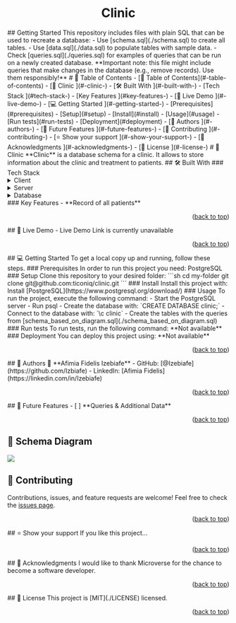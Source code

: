 <div align="center">
  <h1><b>Clinic</b></h1>
</div>
## Getting Started
This repository includes files with plain SQL that can be used to recreate a database:
- Use [schema.sql](./schema.sql) to create all tables.
- Use [data.sql](./data.sql) to populate tables with sample data.
- Check [queries.sql](./queries.sql) for examples of queries that can be run on a newly created database. **Important note: this file might include queries that make changes in the database (e.g., remove records). Use them responsibly!**
<a name="readme-top"></a>
# 📗 Table of Contents
- [📗 Table of Contents](#-table-of-contents)
- [📖 Clinic ](#-clinic-)
  - [🛠 Built With ](#-built-with-)
    - [Tech Stack ](#tech-stack-)
    - [Key Features ](#key-features-)
  - [🚀 Live Demo ](#-live-demo-)
  - [💻 Getting Started ](#-getting-started-)
    - [Prerequisites](#prerequisites)
    - [Setup](#setup)
    - [Install](#install)
    - [Usage](#usage)
    - [Run tests](#run-tests)
    - [Deployment](#deployment)
  - [👥 Authors ](#-authors-)
  - [🔭 Future Features ](#-future-features-)
  - [🤝 Contributing ](#-contributing-)
  - [⭐️ Show your support ](#️-show-your-support-)
  - [🙏 Acknowledgments ](#-acknowledgments-)
  - [📝 License ](#-license-)
# 📖 Clinic <a name="about-project"></a>
**Clinic** is a database schema for a clinic. It allows to store information about the clinic and treatment to patients.
## 🛠 Built With <a name="built-with"></a>
### Tech Stack <a name="tech-stack"></a>
<details>
  <summary>Client</summary>
</details>
<details>
  <summary>Server</summary>
</details>
<details>
<summary>Database</summary>
  <ul>
    <li><a href="https://www.postgresql.org/">PostgreSQL</a></li>
  </ul>
</details>
<!-- Features -->
### Key Features <a name="key-features"></a>
- **Record of all patients**
<p align="right">(<a href="#readme-top">back to top</a>)</p>
<!-- LIVE DEMO -->
## 🚀 Live Demo <a name="live-demo"></a>
- Live Demo Link is currently unavailable
<p align="right">(<a href="#readme-top">back to top</a>)</p>
<!-- GETTING STARTED -->
## 💻 Getting Started <a name="getting-started"></a>
To get a local copy up and running, follow these steps.
### Prerequisites
In order to run this project you need: PostgreSQL
### Setup
Clone this repository to your desired folder:
```sh
  cd my-folder
  git clone git@github.com:ticoniq/clinic.git
```
### Install
Install this project with: Install [PostgreSQL](https://www.postgresql.org/download/)
### Usage
To run the project, execute the following command:
- Start the PostgreSQL server
- Run psql
- Create the database with: `CREATE DATABASE clinic;`
- Connect to the database with: `\c clinic`
- Create the tables with the queries from [schema_based_on_diagram.sql](./schema_based_on_diagram.sql)
### Run tests
To run tests, run the following command: **Not available**
### Deployment
You can deploy this project using: **Not available**
<p align="right">(<a href="#readme-top">back to top</a>)</p>
<!-- AUTHORS -->
## 👥 Authors <a name="authors"></a>
👤 **Afimia Fidelis Izebiafe**
- GitHub: [@Izebiafe](https://github.com/Izbiafe)
- LinkedIn: [Afimia Fidelis](https://linkedin.com/in/Izebiafe)
<p align="right">(<a href="#readme-top">back to top</a>)</p>
<!-- FUTURE FEATURES -->
## 🔭 Future Features <a name="future-features"></a>
- [ ] **Queries & Additional Data**

<p align="right">(<a href="#readme-top">back to top</a>)</p>

## 🔭 Schema Diagram <a name="schema-diagram"></a>

<img src="clinic_diagram.png" />

<!-- CONTRIBUTING -->

## 🤝 Contributing <a name="contributing"></a>

Contributions, issues, and feature requests are welcome!
Feel free to check the [issues page](../../issues/).

<p align="right">(<a href="#readme-top">back to top</a>)</p>
## ⭐️ Show your support <a name="support"></a>
If you like this project...
<p align="right">(<a href="#readme-top">back to top</a>)</p>
<!-- ACKNOWLEDGEMENTS -->
## 🙏 Acknowledgments <a name="acknowledgements"></a>
I would like to thank Microverse for the chance to become a software developer.
<p align="right">(<a href="#readme-top">back to top</a>)</p>
<!-- LICENSE -->
## 📝 License <a name="license"></a>
This project is [MIT](./LICENSE) licensed.
<p align="right">(<a href="#readme-top">back to top</a>)</p>
